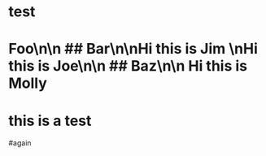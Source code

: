 # test

# Foo\n\n ## Bar\n\nHi this is Jim  \nHi this is Joe\n\n ## Baz\n\n Hi this is Molly
# this is a test


#again
